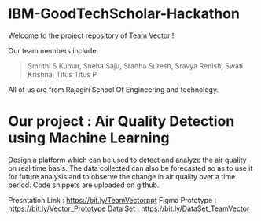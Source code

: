 # IBM-GoodTechScholar-Hackathon
Welcome to the project repository of Team Vector !

Our team members include
> Smrithi S Kumar,
> Sneha Saju,
> Sradha Suresh,
> Sravya Renish,
>  Swati Krishna,
> Titus Titus P 

All of us are from Rajagiri School Of Engineering and technology.

# Our project : Air Quality Detection using Machine Learning

Design a platform which can be used to detect and analyze the air quality on real time basis. The data collected can also be forecasted so as to use it for future analysis and to observe the change in air quality over a time period.
Code snippets are uploaded on github.

  Presntation Link : https://bit.ly/TeamVectorppt 
  Figma Prototype : https://bit.ly/Vector_Prototype
  Data Set : https://bit.ly/DataSet_TeamVector
  



